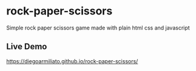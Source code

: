 # rock-paper-scissors
Simple rock paper scissors game made with plain html css and javascript

## Live Demo
https://diegoarmiliato.github.io/rock-paper-scissors/
